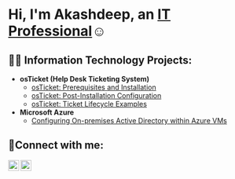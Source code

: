 <h1>Hi, I'm Akashdeep, an <a href="https://www.linkedin.com/in/akashdeep-akahsdeep-442242253/">IT Professional</a>☺</h1>

<h2>👨‍💻 Information Technology Projects:</h2>

- <b>osTicket (Help Desk Ticketing System)</b>
  - [osTicket: Prerequisites and Installation](https://github.com/akashdeep302003/osticket-prereqs)
  - [osTicket: Post-Installation Configuration](https://github.com/akashdeep302003/post-install-config)
  - [osTicket: Ticket Lifecycle Examples](https://github.com/akashdeep302003/ticket-lifecycle)
- <b>Microsoft Azure</b>
  - [Configuring On-premises Active Directory within Azure VMs](https://github.com/akashdeep302003/configure-ad)

<h2>🤳Connect with me:</h2>

[<img align="left" alt="Josh | LinkedIn" width="22px" src="https://cdn.jsdelivr.net/npm/simple-icons@v3/icons/linkedin.svg" />][linkedin]
[<img align="left" alt="Josh | Instagram" width="22px" src="https://cdn.jsdelivr.net/npm/simple-icons@v3/icons/instagram.svg" />][instagram]

[instagram]: https://www.instagram.com/sanhotraa22
[linkedin]: https://www.linkedin.com/in/akashdeep302003/
